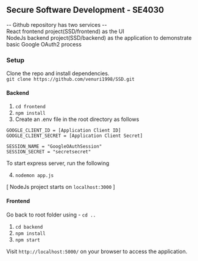 ## Secure Software Development - SE4030
-- Github repository has two services -- <br>
React frontend project(SSD/frontend) as the UI <br>
NodeJs backend project(SSD/backend) as the application to demonstrate basic Google OAuth2 process

### Setup
Clone the repo and install dependencies. <br>
`git clone https://github.com/venuri1998/SSD.git` <br>
#### Backend
1. `cd frontend`
2. `npm install`
3. Create an .env file in the root directory as follows

`GOOGLE_CLIENT_ID = [Application Client ID]`<br>
`GOOGLE_CLIENT_SECRET = [Application Client Secret]` <br>

`SESSION_NAME = "GoogleOAuthSession"`<br>
`SESSION_SECRET = "secretsecret"` <br>

To start express server, run the following

4. `nodemon app.js`

[ NodeJs project starts on `localhost:3000` ]

#### Frontend
Go back to root folder  using - `cd ..`
1. `cd backend`
2. `npm install`
3. `npm start`

Visit `http://localhost:5000/` on your browser to access the application.
